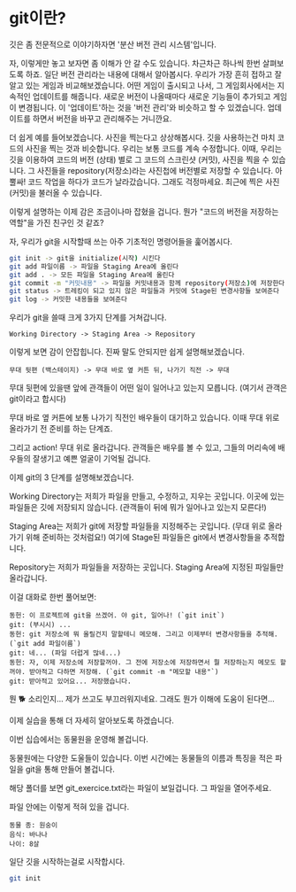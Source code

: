 # git이란?

깃은 좀 전문적으로 이야기하자면 '분산 버전 관리 시스템'입니다.

자, 이렇게만 놓고 보자면 좀 이해가 안 갈 수도 있습니다. 차근차근 하나씩 한번 살펴보도록 하죠. 일단 버전 관리라는 내용에 대해서 알아봅시다. 우리가 가장 흔히 접하고 잘 알고 있는 게임과 비교해보겠습니다. 어떤 게임이 출시되고 나서, 그 게임회사에서는 지속적인 업데이트를 해줍니다. 새로운 버전이 나올때마다 새로운 기능들이 추가되고 게임이 변경됩니다. 이 '업데이트'하는 것을 '버전 관리'와 비슷하고 할 수 있겠습니다. 업데이트를 하면서 버전을 바꾸고 관리해주는 거니깐요.

더 쉽게 예를 들어보겠습니다. 사진을 찍는다고 상상해봅시다. 깃을 사용하는건 마치 코드의 사진을 찍는 것과 비슷합니다. 우리는 보통 코드를 계속 수정합니다. 이때, 우리는 깃을 이용하여 코드의 버전 (상태) 별로 그 코드의 스크린샷 (커밋), 사진을 찍을 수 있습니다. 그 사진들을 repository(저장소)라는 사진첩에 버전별로 저장할 수 있습니다. 아뿔싸! 코드 작업을 하다가 코드가 날라갔습니다. 그래도 걱정마세요. 최근에 찍은 사진 (커밋)을 불러올 수 있습니다.

이렇게 설명하는 이제 감은 조금이나마 잡혔을 겁니다. 뭔가 "코드의 버전을 저장하는 역할"을 가진 친구인 것 같죠? 

자, 우리가 git을 시작할때 쓰는 아주 기초적인 명령어들을 훑어봅시다.

```bash
git init -> git을 initialize(시작) 시킨다
git add 파일이름 -> 파일을 Staging Area에 올린다
git add . -> 모든 파일을 Staging Area에 올린다
git commit -m "커밋내용" -> 파일을 커밋내용과 함께 repository(저장소)에 저장한다 
git status -> 트레킹이 되고 있지 않은 파일들과 커밋에 Stage된 변경사항들 보여준다
git log -> 커밋한 내용들을 보여준다
```

우리가 git을 쓸때 크게 3가지 단계를 거쳐갑니다.

`Working Directory -> Staging Area -> Repository`

이렇게 보면 감이 안잡힙니다. 진짜 말도 안되지만 쉽게 설명해보겠습니다.

`무대 뒷편 (백스테이지) -> 무대 바로 옆 커튼 뒤, 나가기 직전 -> 무대`

무대 뒷편에 있을땐 앞에 관객들이 어떤 일이 일어나고 있는지 모릅니다. (여기서 관객은 git이라고 합시다)

무대 바로 옆 커튼에 보통 나가기 직전인 배우들이 대기하고 있습니다. 이때 무대 위로 올라가기 전 준비를 하는 단계죠.

그리고 action! 무대 위로 올라갑니다. 관객들은 배우를 볼 수 있고, 그들의 머리속에 배우들의 잘생기고 예쁜 얼굴이 기억될 겁니다.

이제 git의 3 단계를 설명해보겠습니다.

Working Directory는 저희가 파일을 만들고, 수정하고, 지우는 곳입니다. 이곳에 있는 파일들은 깃에 저장되지 않습니다. (관객들이 뒤에 뭐가 일어나고 있는지 모른다!)

Staging Area는 저희가 git에 저장할 파일들을 지정해주는 곳입니다. (무대 위로 올라가기 위해 준비하는 것처럼요!) 여기에 Stage된 파일들은 git에서 변경사항들을 추적합니다.

Repository는 저희가 파일들을 저장하는 곳입니다. Staging Area에 지정된 파일들만 올라갑니다.

이걸 대화로 한번 풀어보면:

```
동헌: 이 프로젝트에 git을 쓰겠어. 야 git, 일어나! (`git init`)
git: (부시시) ...
동헌: git 저장소에 뭐 올릴건지 말할테니 메모해. 그리고 이제부터 변경사항들을 추적해. (`git add 파일이름`)
git: 네... (파일 더럽게 많네...)
동헌: 자, 이제 저장소에 저장할꺼야. 그 전에 저장소에 저장하면서 뭘 저장하는지 메모도 할꺼야. 받아적고 다하면 저장해. (`git commit -m "메모할 내용"`)
git: 받아적고 있어요... 저장했습니다.
```
뭔 🐕 소리인지... 제가 쓰고도 부끄러워지네요. 그래도 뭔가 이해에 도움이 된다면...

이제 실습을 통해 더 자세히 알아보도록 하겠습니다.

이번 십습에서는 동물원을 운영해 볼겁니다.

동물원에는 다양한 도울들이 있습니다. 이번 시간에는 동물들의 이름과 특징을 적은 파일을 git을 통해 만들어 볼겁니다.

해당 폴더를 보면 git_exercice.txt라는 파일이 보일겁니다. 그 파일을 열어주세요.

파일 안에는 이렇게 적혀 있을 겁니다.
```plain
동물 종: 원숭이
음식: 바나나
나이: 8살
```

일단 깃을 시작하는걸로 시작합시다.
```bash
git init
```
